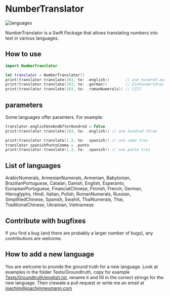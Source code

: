 # NumberTranslator

![languages](https://github.com/user-attachments/assets/f0322871-82dc-4d83-9669-3a825017bc1b)

NumberTranslator is a Swift Package that allows translating numbers into text in various languages.

## How to use
```swift
import NumberTranslator

let translator = NumberTranslator()
print(translator.translate(103, to: .english))       // one hundred and three
print(translator.translate(103, to: .german))        // Einhundertdrei
print(translator.translate(103, to: .romanNumerals)) // CIII
```

## parameters
Some languages offer paramters. For example:
```swift
translator.englishUseAndAfterHundred = false
print(translator.translate(103, to: .english)) // one hundred three

print(translator.translate(1.3, to: .spanish)) // uno coma tres
translator.spanishPuntoComma = .punto
print(translator.translate(1.3, to: .spanish)) // uno punto tres
```

## List of languages
ArabicNumerals, ArmenianNumerals, Armenian, Babylonian, BrazilianPortuguese, Catalan, Danish, English, Esperanto, EuropeanPortuguese, FinancialChinese, Finnish, French, German, Hieroglyphs, Hindi, Italian, Polish, RomanNumerals, Russian, SimplifiedChinese, Spanish, Swahili, ThaiNumerals, Thai, TraditionalChinese, Ukrainian, Vietnamese


## Contribute with bugfixes
If you find a bug (and there are probably a larger number of bugs), any contributions are welcome.

## How to add a new language
You are welcome to provide the ground truth for a new language. Look at examples in the folder Tests/Groundtruth, copy for example [Tests/Groundtruth/english.txt](Tests/Groundtruth/english.txt), rename it and fill in the correct strings for the new language.
Then crewate a pull request or write me an email at joachim@joachimneumann.com
